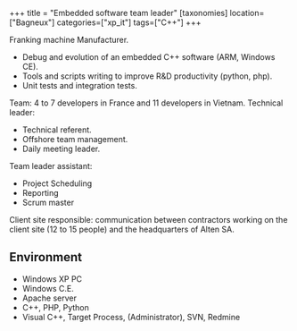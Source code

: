 +++
title = "Embedded software team leader"
[taxonomies]
location=["Bagneux"]
categories=["xp_it"]
tags=["C++"]
+++

Franking machine Manufacturer.

- Debug and evolution of an embedded C++ software (ARM, Windows CE).
- Tools and scripts writing to improve R&D productivity (python, php).
- Unit tests and integration tests.

Team: 4 to 7 developers in France and 11 developers in Vietnam. Technical leader:

- Technical referent.
- Offshore team management.
- Daily meeting leader.

Team leader assistant:

- Project Scheduling
- Reporting
- Scrum master

Client site responsible: communication between contractors working on the client site (12 to 15 people) and the headquarters of Alten SA.

## Environment

- Windows XP PC
- Windows C.E.
- Apache server
- C++, PHP, Python
- Visual C++, Target Process, (Administrator), SVN, Redmine
